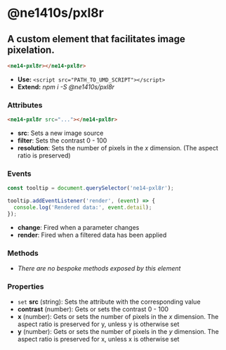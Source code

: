 # @ne1410s/pxl8r

## A custom element that facilitates image pixelation.

```html
<ne14-pxl8r></ne14-pxl8r>
```

- **Use:** `<script src="PATH_TO_UMD_SCRIPT"></script>`
- **Extend:** _npm i -S @ne1410s/pxl8r_

### Attributes

```html
<ne14-pxl8r src="..."></ne14-pxl8r>
```

- **src**: Sets a new image source
- **filter**: Sets the contrast 0 - 100
- **resolution**: Sets the number of pixels in the _x_ dimension. (The aspect ratio is preserved)

### Events

```javascript
const tooltip = document.querySelector('ne14-pxl8r');

tooltip.addEventListener('render', (event) => {
  console.log('Rendered data:', event.detail);
});
```

- **change**: Fired when a parameter changes
- **render**: Fired when a filtered data has been applied

### Methods

- _There are no bespoke methods exposed by this element_

### Properties

- `set` **src** (string): Sets the attribute with the corresponding value
- **contrast** (number): Gets or sets the contrast 0 - 100
- **x** (number): Gets or sets the number of pixels in the _x_ dimension. The aspect ratio is preserved for y, unless y is otherwise set
- **y** (number): Gets or sets the number of pixels in the _y_ dimension. The aspect ratio is preserved for x, unless x is otherwise set
